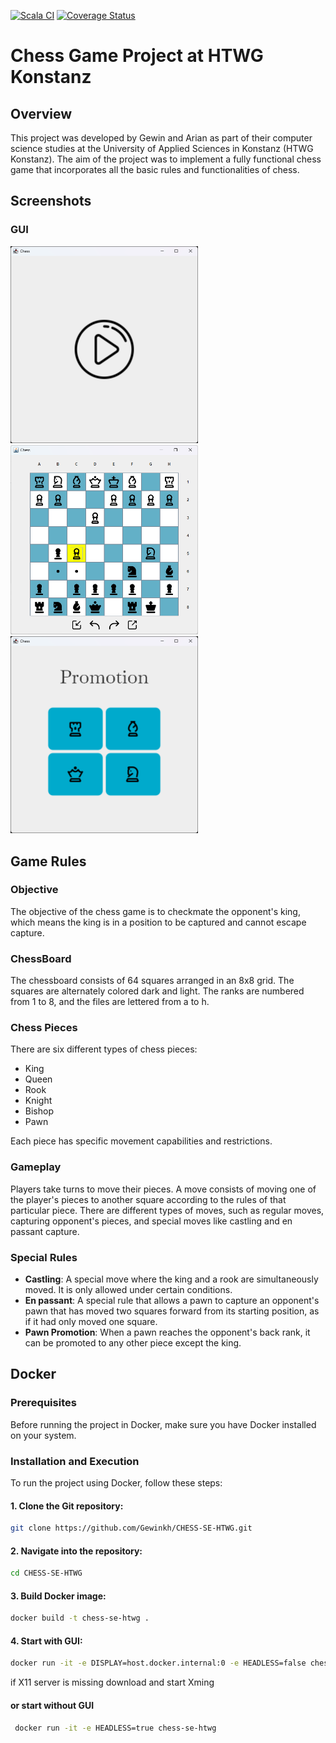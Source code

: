 [![Scala CI](https://github.com/Gewinkh/CHESS-SE-HTWG/actions/workflows/scala.yml/badge.svg)](https://github.com/Gewinkh/CHESS-SE-HTWG/actions/workflows/scala.yml)
[![Coverage Status](https://coveralls.io/repos/github/Gewinkh/CHESS-SE-HTWG/badge.svg?branch=master)](https://coveralls.io/github/Gewinkh/CHESS-SE-HTWG?branch=master)
# Chess Game Project at HTWG Konstanz

## Overview

This project was developed by Gewin and Arian as part of their computer science studies at the University of Applied Sciences in Konstanz (HTWG Konstanz). The aim of the project was to implement a fully functional chess game that incorporates all the basic rules and functionalities of chess.

## Screenshots

### GUI
<a href="https://raw.githubusercontent.com/Gewinkh/CHESS-SE-HTWG/main/assets/start.png"><img src="assets/start.png" width="300px"/></a>
<a href="https://raw.githubusercontent.com/Gewinkh/CHESS-SE-HTWG/main/assets/game.png"><img src="assets/game.png" width="300px"/>
<a href="https://raw.githubusercontent.com/Gewinkh/CHESS-SE-HTWG/main/assets/promotion.png"><img src="assets/promotion.png" width="300px"/></a></a>

## Game Rules

### Objective

The objective of the chess game is to checkmate the opponent's king, which means the king is in a position to be captured and cannot escape capture.

### ChessBoard

The chessboard consists of 64 squares arranged in an 8x8 grid. The squares are alternately colored dark and light. The ranks are numbered from 1 to 8, and the files are lettered from a to h.

### Chess Pieces

There are six different types of chess pieces:
- King
- Queen
- Rook
- Knight
- Bishop
- Pawn

Each piece has specific movement capabilities and restrictions.

### Gameplay

Players take turns to move their pieces. A move consists of moving one of the player's pieces to another square according to the rules of that particular piece. There are different types of moves, such as regular moves, capturing opponent's pieces, and special moves like castling and en passant capture.

### Special Rules

- **Castling**: A special move where the king and a rook are simultaneously moved. It is only allowed under certain conditions.
- **En passant**: A special rule that allows a pawn to capture an opponent's pawn that has moved two squares forward from its starting position, as if it had only moved one square.
- **Pawn Promotion**: When a pawn reaches the opponent's back rank, it can be promoted to any other piece except the king.

## Docker

### Prerequisites

Before running the project in Docker, make sure you have Docker installed on your system.

### Installation and Execution

To run the project using Docker, follow these steps:

#### 1. Clone the Git repository:

   ```sh
   git clone https://github.com/Gewinkh/CHESS-SE-HTWG.git
   ```
#### 2. Navigate into the repository:

   ```sh
   cd CHESS-SE-HTWG
   ```
#### 3. Build Docker image:

   ```sh
   docker build -t chess-se-htwg .
   ```
#### 4. Start with GUI:

   ```sh
   docker run -it -e DISPLAY=host.docker.internal:0 -e HEADLESS=false chess-se-htwg
   ```

   if X11 server is missing download and start Xming
#### or start without GUI
  ```sh
   docker run -it -e HEADLESS=true chess-se-htwg
   ```
